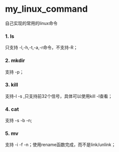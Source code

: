 # my_linux_command
自己实现的常用的linux命令

### 1. ls
只支持 -l,-h,-t,-a,-r命令，不支持-R；

### 2. mkdir
支持 -p；

### 3. kill
支持-l -s ,只支持前32个信号，具体可以使用kill -l查看；

### 4. cat
支持 -s -b -n;

### 5. mv
支持 -i -f -n；使用rename函数完成，而不是link/unlink；
